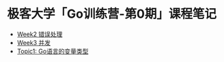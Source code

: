 # 极客大学「Go训练营-第0期」课程笔记
- [Week2 错误处理](Week02/README.md)
- [Week3 并发](Week03/README.md)
- [Topic1: Go语言的变量类型](MoreTopics/VariableType.md)
